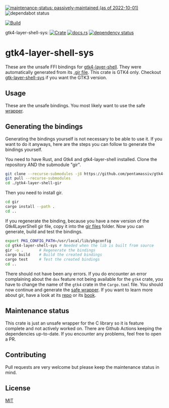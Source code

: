 [![maintenance-status: passively-maintained (as of 2022-10-01)](https://img.shields.io/badge/maintenance--status-passively--maintained_%28as_of_2022--10--01%29-forestgreen)](https://gist.github.com/rusty-snake/574a91f1df9f97ec77ca308d6d731e29)
![dependabot status](https://img.shields.io/badge/dependabot-enabled-025e8c?logo=Dependabot)

[![Build](https://img.shields.io/github/actions/workflow/status/pentamassiv/gtk4-layer-shell-gir/build.yaml?branch=main)](https://github.com/pentamassiv/gtk4-layer-shell-gir/actions/workflows/build.yaml)

gtk4-layer-shell-sys:
[![Crate](https://img.shields.io/crates/v/gtk4-layer-shell-sys.svg)](https://crates.io/crates/gtk4-layer-shell-sys)
[![docs.rs](https://docs.rs/gtk4-layer-shell-sys/badge.svg)](https://docs.rs/gtk4-layer-shell-sys)
[![dependency status](https://deps.rs/crate/gtk4-layer-shell-sys/0.0.1/status.svg)](https://deps.rs/crate/gtk4-layer-shell-sys/0.0.1)

# gtk4-layer-shell-sys
These are the unsafe FFI bindings for [gtk4-layer-shell](https://github.com/wmww/gtk4-layer-shell). They were automatically generated from its [.gir file](../Gtk4LayerShell-1.0.gir). This crate is GTK4 only. Checkout [gtk-layer-shell-sys](https://crates.io/crates/gtk-layer-shell-sys) if you want the GTK3 version.

## Usage
These are the unsafe bindings. You most likely want to use the safe [wrapper](https://github.com/pentamassiv/gtk4-layer-shell-gir/tree/main/gtk4-layer-shell).

## Generating the bindings
Generating the bindings yourself is not necessary to be able to use it. If you want to do it anyways, here are the steps you can follow to generate the bindings yourself.

You need to have Rust, and Gtk4 and gtk4-layer-shell installed. Clone the repository AND the submodule "gir".
```bash
git clone --recurse-submodules -j8 https://github.com/pentamassiv/gtk4-layer-shell-gir.git
git pull --recurse-submodules
cd ./gtk4-layer-shell-gir
```
Then you need to install gir.
```bash
cd gir
cargo install --path .
cd ..
```
If you regenerate the binding, because you have a new version of the Gtk4LayerShell gir file, copy it into the [gir files](../gir-files) folder.
Now you can generate, build and test the bindings.
```bash
export PKG_CONFIG_PATH=/usr/local/lib/pkgconfig
cd gtk4-layer-shell-sys # Needed when the lib is built from source
gir -o .       # Regenerate the bindings
cargo build    # Build the created bindings
cargo test     # Test the created bindings
cd ..
```

There should not have been any errors. If you do encounter an error complaining about the `dox` feature not being available for the `gtk4` crate, you have to change the name of the `gtk4` crate in the `Cargo.toml` file. You should now continue and generate the [safe wrapper](https://github.com/pentamassiv/gtk4-layer-shell-gir/tree/main/gtk4-layer-shell/README.md#generating-the-wrapper).
If you want to learn more about gir, have a look at its [repo](https://github.com/gtk-rs/gir) or its [book](https://gtk-rs.org/gir/book/).

## Maintenance status
This crate is just an unsafe wrapper for the C library so it is feature complete and not actively worked on. There are Github Actions keeping the dependencies up-to-date. If you encounter any problems, feel free to open a PR.

## Contributing
Pull requests are very welcome but please keep the maintenance status in mind.

## License
[MIT](https://choosealicense.com/licenses/mit/)
